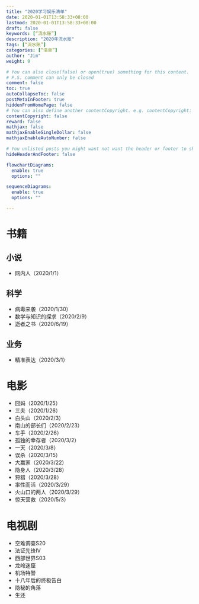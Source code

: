 ```yaml
---
title: "2020学习娱乐清单"
date: 2020-01-01T13:58:33+08:00
lastmod: 2020-01-01T13:58:33+08:00
draft: false
keywords: [“流水账”]
description: "2020年流水账"
tags: [“流水账”]
categories: [“清单”]
author: "Jim"
weight: 9

# You can also close(false) or open(true) something for this content.
# P.S. comment can only be closed
comment: false
toc: true
autoCollapseToc: false
postMetaInFooter: true
hiddenFromHomePage: false
# You can also define another contentCopyright. e.g. contentCopyright: "This is another copyright."
contentCopyright: false
reward: false
mathjax: false
mathjaxEnableSingleDollar: false
mathjaxEnableAutoNumber: false

# You unlisted posts you might want not want the header or footer to show
hideHeaderAndFooter: false

flowchartDiagrams:
  enable: true
  options: ""

sequenceDiagrams: 
  enable: true
  options: ""

---
```


<!--more-->

# 书籍

## 小说

- 网内人（2020/1/1）
  
## 科学

- 病毒来袭（2020/1/30）
- 数学与知识的探求（2020/2/9）
- 逝者之书（2020/6/19）

## 业务
- 精准表达（2020/3/1）

# 电影

- 囧妈（2020/1/25）
- 三夫（2020/1/26）
- 白头山（2020/2/3）
- 南山的部长们（2020/2/23）
- 车手（2020/2/26）
- 孤独的幸存者（2020/3/2）
- 一天（2020/3/8）
- 误杀（2020/3/15）
- 大赢家（2020/3/22）
- 隐身人（2020/3/28）
- 狩猎（2020/3/28）
- 率性而活（2020/3/29）
- 火山口的两人（2020/3/29）
- 惊天营救（2020/5/3）


# 电视剧

- 空难调查S20
- 法证先锋IV
- 西部世界S03
- 龙岭迷窟
- 机场特警
- 十八年后的终极告白
- 隐秘的角落
- 生还

